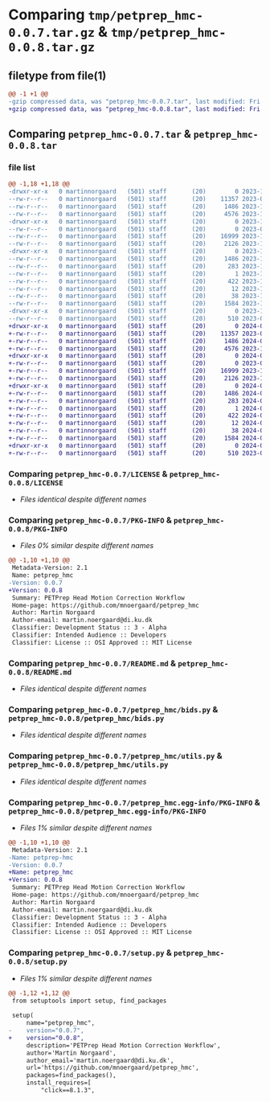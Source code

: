 # Comparing `tmp/petprep_hmc-0.0.7.tar.gz` & `tmp/petprep_hmc-0.0.8.tar.gz`

## filetype from file(1)

```diff
@@ -1 +1 @@
-gzip compressed data, was "petprep_hmc-0.0.7.tar", last modified: Fri Nov 10 12:23:12 2023, max compression
+gzip compressed data, was "petprep_hmc-0.0.8.tar", last modified: Fri May 17 20:22:46 2024, max compression
```

## Comparing `petprep_hmc-0.0.7.tar` & `petprep_hmc-0.0.8.tar`

### file list

```diff
@@ -1,18 +1,18 @@
-drwxr-xr-x   0 martinnorgaard   (501) staff       (20)        0 2023-11-10 12:23:12.649015 petprep_hmc-0.0.7/
--rw-r--r--   0 martinnorgaard   (501) staff       (20)    11357 2023-04-18 08:13:25.000000 petprep_hmc-0.0.7/LICENSE
--rw-r--r--   0 martinnorgaard   (501) staff       (20)     1486 2023-11-10 12:23:12.648723 petprep_hmc-0.0.7/PKG-INFO
--rw-r--r--   0 martinnorgaard   (501) staff       (20)     4576 2023-11-10 12:21:35.000000 petprep_hmc-0.0.7/README.md
-drwxr-xr-x   0 martinnorgaard   (501) staff       (20)        0 2023-11-10 12:23:12.646894 petprep_hmc-0.0.7/petprep_hmc/
--rw-r--r--   0 martinnorgaard   (501) staff       (20)        0 2023-04-18 08:17:50.000000 petprep_hmc-0.0.7/petprep_hmc/__init__.py
--rw-r--r--   0 martinnorgaard   (501) staff       (20)    16999 2023-11-08 13:33:55.000000 petprep_hmc-0.0.7/petprep_hmc/bids.py
--rw-r--r--   0 martinnorgaard   (501) staff       (20)     2126 2023-11-07 21:02:29.000000 petprep_hmc-0.0.7/petprep_hmc/utils.py
-drwxr-xr-x   0 martinnorgaard   (501) staff       (20)        0 2023-11-10 12:23:12.647931 petprep_hmc-0.0.7/petprep_hmc.egg-info/
--rw-r--r--   0 martinnorgaard   (501) staff       (20)     1486 2023-11-10 12:23:12.000000 petprep_hmc-0.0.7/petprep_hmc.egg-info/PKG-INFO
--rw-r--r--   0 martinnorgaard   (501) staff       (20)      283 2023-11-10 12:23:12.000000 petprep_hmc-0.0.7/petprep_hmc.egg-info/SOURCES.txt
--rw-r--r--   0 martinnorgaard   (501) staff       (20)        1 2023-11-10 12:23:12.000000 petprep_hmc-0.0.7/petprep_hmc.egg-info/dependency_links.txt
--rw-r--r--   0 martinnorgaard   (501) staff       (20)      422 2023-11-10 12:23:12.000000 petprep_hmc-0.0.7/petprep_hmc.egg-info/requires.txt
--rw-r--r--   0 martinnorgaard   (501) staff       (20)       12 2023-11-10 12:23:12.000000 petprep_hmc-0.0.7/petprep_hmc.egg-info/top_level.txt
--rw-r--r--   0 martinnorgaard   (501) staff       (20)       38 2023-11-10 12:23:12.649075 petprep_hmc-0.0.7/setup.cfg
--rw-r--r--   0 martinnorgaard   (501) staff       (20)     1584 2023-11-10 09:43:07.000000 petprep_hmc-0.0.7/setup.py
-drwxr-xr-x   0 martinnorgaard   (501) staff       (20)        0 2023-11-10 12:23:12.648065 petprep_hmc-0.0.7/tests/
--rw-r--r--   0 martinnorgaard   (501) staff       (20)      510 2023-05-03 19:40:26.000000 petprep_hmc-0.0.7/tests/test_cli.py
+drwxr-xr-x   0 martinnorgaard   (501) staff       (20)        0 2024-05-17 20:22:46.370092 petprep_hmc-0.0.8/
+-rw-r--r--   0 martinnorgaard   (501) staff       (20)    11357 2023-04-18 08:13:25.000000 petprep_hmc-0.0.8/LICENSE
+-rw-r--r--   0 martinnorgaard   (501) staff       (20)     1486 2024-05-17 20:22:46.369787 petprep_hmc-0.0.8/PKG-INFO
+-rw-r--r--   0 martinnorgaard   (501) staff       (20)     4576 2023-11-10 13:49:52.000000 petprep_hmc-0.0.8/README.md
+drwxr-xr-x   0 martinnorgaard   (501) staff       (20)        0 2024-05-17 20:22:46.367447 petprep_hmc-0.0.8/petprep_hmc/
+-rw-r--r--   0 martinnorgaard   (501) staff       (20)        0 2023-04-18 08:17:50.000000 petprep_hmc-0.0.8/petprep_hmc/__init__.py
+-rw-r--r--   0 martinnorgaard   (501) staff       (20)    16999 2023-11-08 13:33:55.000000 petprep_hmc-0.0.8/petprep_hmc/bids.py
+-rw-r--r--   0 martinnorgaard   (501) staff       (20)     2126 2023-11-07 21:02:29.000000 petprep_hmc-0.0.8/petprep_hmc/utils.py
+drwxr-xr-x   0 martinnorgaard   (501) staff       (20)        0 2024-05-17 20:22:46.369272 petprep_hmc-0.0.8/petprep_hmc.egg-info/
+-rw-r--r--   0 martinnorgaard   (501) staff       (20)     1486 2024-05-17 20:22:46.000000 petprep_hmc-0.0.8/petprep_hmc.egg-info/PKG-INFO
+-rw-r--r--   0 martinnorgaard   (501) staff       (20)      283 2024-05-17 20:22:46.000000 petprep_hmc-0.0.8/petprep_hmc.egg-info/SOURCES.txt
+-rw-r--r--   0 martinnorgaard   (501) staff       (20)        1 2024-05-17 20:22:46.000000 petprep_hmc-0.0.8/petprep_hmc.egg-info/dependency_links.txt
+-rw-r--r--   0 martinnorgaard   (501) staff       (20)      422 2024-05-17 20:22:46.000000 petprep_hmc-0.0.8/petprep_hmc.egg-info/requires.txt
+-rw-r--r--   0 martinnorgaard   (501) staff       (20)       12 2024-05-17 20:22:46.000000 petprep_hmc-0.0.8/petprep_hmc.egg-info/top_level.txt
+-rw-r--r--   0 martinnorgaard   (501) staff       (20)       38 2024-05-17 20:22:46.370157 petprep_hmc-0.0.8/setup.cfg
+-rw-r--r--   0 martinnorgaard   (501) staff       (20)     1584 2024-05-17 20:22:22.000000 petprep_hmc-0.0.8/setup.py
+drwxr-xr-x   0 martinnorgaard   (501) staff       (20)        0 2024-05-17 20:22:46.368612 petprep_hmc-0.0.8/tests/
+-rw-r--r--   0 martinnorgaard   (501) staff       (20)      510 2023-05-03 19:40:26.000000 petprep_hmc-0.0.8/tests/test_cli.py
```

### Comparing `petprep_hmc-0.0.7/LICENSE` & `petprep_hmc-0.0.8/LICENSE`

 * *Files identical despite different names*

### Comparing `petprep_hmc-0.0.7/PKG-INFO` & `petprep_hmc-0.0.8/PKG-INFO`

 * *Files 0% similar despite different names*

```diff
@@ -1,10 +1,10 @@
 Metadata-Version: 2.1
 Name: petprep_hmc
-Version: 0.0.7
+Version: 0.0.8
 Summary: PETPrep Head Motion Correction Workflow
 Home-page: https://github.com/mnoergaard/petprep_hmc
 Author: Martin Norgaard
 Author-email: martin.noergaard@di.ku.dk
 Classifier: Development Status :: 3 - Alpha
 Classifier: Intended Audience :: Developers
 Classifier: License :: OSI Approved :: MIT License
```

### Comparing `petprep_hmc-0.0.7/README.md` & `petprep_hmc-0.0.8/README.md`

 * *Files identical despite different names*

### Comparing `petprep_hmc-0.0.7/petprep_hmc/bids.py` & `petprep_hmc-0.0.8/petprep_hmc/bids.py`

 * *Files identical despite different names*

### Comparing `petprep_hmc-0.0.7/petprep_hmc/utils.py` & `petprep_hmc-0.0.8/petprep_hmc/utils.py`

 * *Files identical despite different names*

### Comparing `petprep_hmc-0.0.7/petprep_hmc.egg-info/PKG-INFO` & `petprep_hmc-0.0.8/petprep_hmc.egg-info/PKG-INFO`

 * *Files 1% similar despite different names*

```diff
@@ -1,10 +1,10 @@
 Metadata-Version: 2.1
-Name: petprep-hmc
-Version: 0.0.7
+Name: petprep_hmc
+Version: 0.0.8
 Summary: PETPrep Head Motion Correction Workflow
 Home-page: https://github.com/mnoergaard/petprep_hmc
 Author: Martin Norgaard
 Author-email: martin.noergaard@di.ku.dk
 Classifier: Development Status :: 3 - Alpha
 Classifier: Intended Audience :: Developers
 Classifier: License :: OSI Approved :: MIT License
```

### Comparing `petprep_hmc-0.0.7/setup.py` & `petprep_hmc-0.0.8/setup.py`

 * *Files 1% similar despite different names*

```diff
@@ -1,12 +1,12 @@
 from setuptools import setup, find_packages
 
 setup(
     name="petprep_hmc",
-    version="0.0.7",
+    version="0.0.8",
     description='PETPrep Head Motion Correction Workflow',
     author='Martin Norgaard',
     author_email='martin.noergaard@di.ku.dk',
     url='https://github.com/mnoergaard/petprep_hmc',
     packages=find_packages(),
     install_requires=[
         "click==8.1.3",
```

